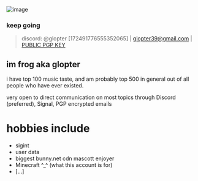 ![image](https://github.com/Froggymations/Froggymations/assets/92065487/6f4767e1-8934-4440-995b-6661e458fefb)

### keep going
> discord: @glopter [172491776555352065]  |  glopter39@gmail.com  |  [PUBLIC PGP KEY](https://github.com/Froggymations/Froggymations/blob/main/PGP_PUBLIC)

## im frog aka glopter
i have top 100 music taste, and am probably top 500 in general out of all people who have ever existed.

very open to direct communication on most topics through Discord (preferred), Signal, PGP encrypted emails

# hobbies include
- sigint
- user data
- biggest bunny.net cdn mascott enjoyer
- Minecraft ^_^ (what this account is for)
- [...]
